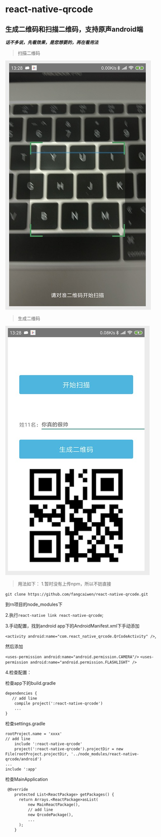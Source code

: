# react-native-qrcode
## 生成二维码和扫描二维码，支持原声android端
***话不多说，先看效果，是您想要的，再在看用法***

> 扫描二维码

![image](https://github.com/fangcaiwen/react-native-qrcode/blob/master/%E6%89%AB%E6%8F%8F%E4%BA%8C%E7%BB%B4%E7%A0%81.jpg)

> 生成二维码

![image](https://github.com/fangcaiwen/react-native-qrcode/blob/master/%E7%94%9F%E6%88%90%E4%BA%8C%E7%BB%B4%E7%A0%81.jpg)

> 用法如下：
1.暂时没有上传npm，所以不妨直接 

```git clone https://github.com/fangcaiwen/react-native-qrcode.git```

到rn项目的node_modules下

2.执行```react-native link react-native-qrcode```;

3.手动配置，找到android app下的AndroidManifest.xml下手动添加 

```<activity android:name="com.react_native_qrcode.QrCodeActivity" />```,

然后添加

```<uses-permission android:name="android.permission.CAMERA"/>```
```<uses-permission android:name="android.permission.FLASHLIGHT" />```

4.检查配置：

检查app下的build.gradle 

```
dependencies {
   // add line
    compile project(':react-native-qrcode')
    ...
}
```

检查settings.gradle

```
rootProject.name = 'xxxx'
// add line
    include ':react-native-qrcode'
    project(':react-native-qrcode').projectDir = new File(rootProject.projectDir, '../node_modules/react-native-qrcode/android')
...
include ':app'

```
检查MainApplication
```
 @Override
    protected List<ReactPackage> getPackages() {
      return Arrays.<ReactPackage>asList(
          new MainReactPackage(),
          // add line
          new QrcodePackage(),
          ...  
      );
    }
```
